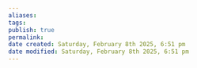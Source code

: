```yaml
---
aliases: 
tags: 
publish: true
permalink:
date created: Saturday, February 8th 2025, 6:51 pm
date modified: Saturday, February 8th 2025, 6:51 pm
---
```

